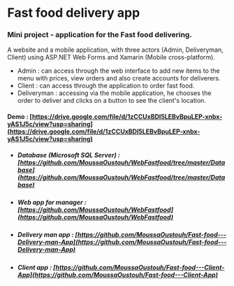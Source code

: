# Fast food delivery app

### Mini project - application for the Fast food delivering.

A website and a mobile application, with three actors (Admin, Deliveryman, Client) using ASP.NET Web Forms and Xamarin (Mobile cross-platform).
- Admin : can access through the web interface to add new items to the menu with prices, view orders and also create accounts for deliverers.
- Client : can access through the application to order fast food.
- Deliveryman : accessing via the mobile application, he chooses the order to deliver and clicks on a button to see the client's location.




#### Demo : [https://drive.google.com/file/d/1zCCUxBDI5LEBvBpuLEP-xnbx-yAS1J5c/view?usp=sharing](https://drive.google.com/file/d/1zCCUxBDI5LEBvBpuLEP-xnbx-yAS1J5c/view?usp=sharing)

- ##### Database (Microsoft SQL Server) : [https://github.com/MoussaOustouh/WebFastfood/tree/master/Database](https://github.com/MoussaOustouh/WebFastfood/tree/master/Database)

- ##### Web app for manager : [https://github.com/MoussaOustouh/WebFastfood](https://github.com/MoussaOustouh/WebFastfood)

- ##### Delivery man app : [https://github.com/MoussaOustouh/Fast-food---Delivery-man-App](https://github.com/MoussaOustouh/Fast-food---Delivery-man-App)

- ##### Client app : [https://github.com/MoussaOustouh/Fast-food---Client-App](https://github.com/MoussaOustouh/Fast-food---Client-App)
